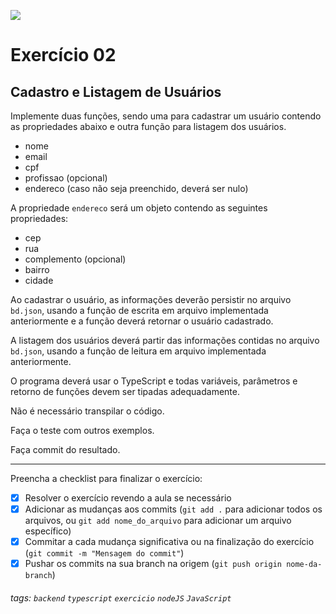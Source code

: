 ![](https://i.imgur.com/xG74tOh.png)

# Exercício 02

## Cadastro e Listagem de Usuários

Implemente duas funções, sendo uma para cadastrar um usuário contendo as propriedades abaixo e outra função para listagem dos usuários.

-   nome
-   email
-   cpf
-   profissao (opcional)
-   endereco (caso não seja preenchido, deverá ser nulo)

A propriedade `endereco` será um objeto contendo as seguintes propriedades:

-   cep
-   rua
-   complemento (opcional)
-   bairro
-   cidade

Ao cadastrar o usuário, as informações deverão persistir no arquivo `bd.json`, usando a função de escrita em arquivo implementada anteriormente e a função deverá retornar o usuário cadastrado.

A listagem dos usuários deverá partir das informações contidas no arquivo `bd.json`, usando a função de leitura em arquivo implementada anteriormente.

O programa deverá usar o TypeScript e todas variáveis, parâmetros e retorno de funções devem ser tipadas adequadamente.

Não é necessário transpilar o código.

Faça o teste com outros exemplos.

Faça commit do resultado.

---

Preencha a checklist para finalizar o exercício:

-   [X] Resolver o exercício revendo a aula se necessário
-   [X] Adicionar as mudanças aos commits (`git add .` para adicionar todos os arquivos, ou `git add nome_do_arquivo` para adicionar um arquivo específico)
-   [X] Commitar a cada mudança significativa ou na finalização do exercício (`git commit -m "Mensagem do commit"`)
-   [X] Pushar os commits na sua branch na origem (`git push origin nome-da-branch`)

###### tags: `backend` `typescript` `exercicio` `nodeJS` `JavaScript`
